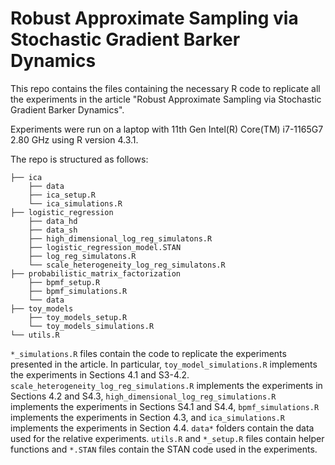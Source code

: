 # Robust Approximate Sampling via Stochastic Gradient Barker Dynamics

This repo contains the files containing the necessary R code to replicate all the experiments in the article "Robust Approximate Sampling via Stochastic Gradient Barker Dynamics". 

Experiments were run on a laptop with 11th Gen Intel(R) Core(TM) i7-1165G7 2.80 GHz using R version 4.3.1.

The repo is structured as follows:

```
├── ica
    ├── data
    ├── ica_setup.R
    └── ica_simulations.R
├── logistic_regression
    ├── data_hd
    ├── data_sh
    ├── high_dimensional_log_reg_simulatons.R
    ├── logistic_regression_model.STAN  
    ├── log_reg_simulatons.R   
    └── scale_heterogeneity_log_reg_simulatons.R
├── probabilistic_matrix_factorization
    ├── bpmf_setup.R
    ├── bpmf_simulations.R
	└── data
├── toy_models
    ├── toy_models_setup.R
    └── toy_models_simulations.R
└── utils.R
 ```  

`*_simulations.R` files contain the code to replicate the experiments presented in the article. In particular, `toy_model_simulations.R` implements the experiments in Sections 4.1 and S3-4.2. 
`scale_heterogeneity_log_reg_simulations.R` implements the experiments in Sections 4.2 and S4.3, `high_dimensional_log_reg_simulations.R` implements the experiments in Sections S4.1 and S4.4, `bpmf_simulations.R` implements the experiments in Section 4.3, and `ica_simulations.R` implements the experiments in Section 4.4. 
`data*` folders contain the data used for the relative experiments. `utils.R` and `*_setup.R` files contain helper functions and `*.STAN` files contain the STAN code used in the experiments.
